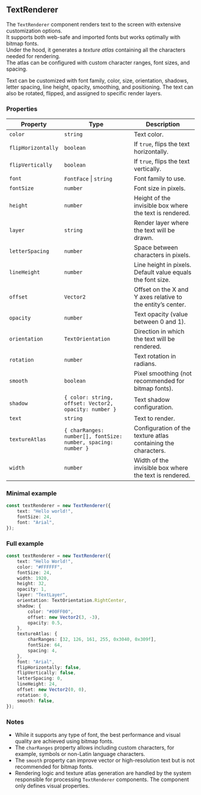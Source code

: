## TextRenderer

The `TextRenderer` component renders text to the screen with extensive customization options.  
It supports both web-safe and imported fonts but works optimally with bitmap fonts.  
Under the hood, it generates a _texture atlas_ containing all the characters needed for rendering.  
The atlas can be configured with custom character ranges, font sizes, and spacing.

Text can be customized with font family, color, size, orientation, shadows, letter spacing, line height, opacity, smoothing, and positioning. The text can also be rotated, flipped, and assigned to specific render layers.

### Properties

| Property           | Type                                                          | Description                                                   |
| ------------------ | ------------------------------------------------------------- | ------------------------------------------------------------- |
| `color`            | `string`                                                      | Text color.                                                   |
| `flipHorizontally` | `boolean`                                                     | If `true`, flips the text horizontally.                       |
| `flipVertically`   | `boolean`                                                     | If `true`, flips the text vertically.                         |
| `font`             | `FontFace` \| `string`                                        | Font family to use.                                           |
| `fontSize`         | `number`                                                      | Font size in pixels.                                          |
| `height`           | `number`                                                      | Height of the invisible box where the text is rendered.       |
| `layer`            | `string`                                                      | Render layer where the text will be drawn.                    |
| `letterSpacing`    | `number`                                                      | Space between characters in pixels.                           |
| `lineHeight`       | `number`                                                      | Line height in pixels. Default value equals the font size.    |
| `offset`           | `Vector2`                                                     | Offset on the X and Y axes relative to the entity’s center.   |
| `opacity`          | `number`                                                      | Text opacity (value between 0 and 1).                         |
| `orientation`      | `TextOrientation`                                             | Direction in which the text will be rendered.                 |
| `rotation`         | `number`                                                      | Text rotation in radians.                                     |
| `smooth`           | `boolean`                                                     | Pixel smoothing (not recommended for bitmap fonts).           |
| `shadow`           | `{ color: string, offset: Vector2, opacity: number }`         | Text shadow configuration.                                    |
| `text`             | `string`                                                      | Text to render.                                               |
| `textureAtlas`     | `{ charRanges: number[], fontSize: number, spacing: number }` | Configuration of the texture atlas containing the characters. |
| `width`            | `number`                                                      | Width of the invisible box where the text is rendered.        |

### Minimal example

```typescript
const textRenderer = new TextRenderer({
    text: "Hello world!",
    fontSize: 24,
    font: "Arial",
});
```

### Full example

```typescript
const textRenderer = new TextRenderer({
    text: "Hello World!",
    color: "#FFFFFF",
    fontSize: 24,
    width: 1920,
    height: 32,
    opacity: 1,
    layer: "TextLayer",
    orientation: TextOrientation.RightCenter,
    shadow: {
        color: "#00FF00",
        offset: new Vector2(3, -3),
        opacity: 0.5,
    },
    textureAtlas: {
        charRanges: [32, 126, 161, 255, 0x3040, 0x309f],
        fontSize: 64,
        spacing: 4,
    },
    font: "Arial",
    flipHorizontally: false,
    flipVertically: false,
    letterSpacing: 0,
    lineHeight: 24,
    offset: new Vector2(0, 0),
    rotation: 0,
    smooth: false,
});
```

### Notes

-   While it supports any type of font, the best performance and visual quality are achieved using bitmap fonts.
-   The `charRanges` property allows including custom characters, for example, symbols or non-Latin language characters.
-   The `smooth` property can improve vector or high-resolution text but is not recommended for bitmap fonts.
-   Rendering logic and texture atlas generation are handled by the system responsible for processing `TextRenderer` components. The component only defines visual properties.
